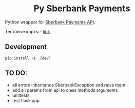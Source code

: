 <h1 align="center" >Py Sberbank Payments</h1>

Python wrapper for [Sberbank Payments API](https://securepayments.sberbank.ru/wiki/doku.php/start).

Тестовые карты - [link][test_cards]


## Development

`pip install -e .[dev]`


## TO DO:

* all errors inheritance SberbankException and raise them
* add all params from api to class methods arguments
* unittests
* test flask app


[test_cards]: https://securepayments.sberbank.ru/wiki/doku.php/test_cards
